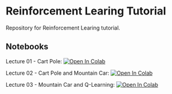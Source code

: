 # Reinforcement Learing Tutorial
Repository for Reinforcement Learing tutorial.

## Notebooks
Lecture 01 - Cart Pole: [![Open In Colab](https://colab.research.google.com/assets/colab-badge.svg)](https://colab.research.google.com/github/zlisto/reinforcement_learning_tutorial/blob/master/Lecture01_CartPole.ipynb)

Lecture 02 - Cart Pole and Mountain Car: [![Open In Colab](https://colab.research.google.com/assets/colab-badge.svg)](https://colab.research.google.com/github/zlisto/reinforcement_learning_tutorial/blob/master/Lecture02_CartPole_MountainCar.ipynb)

Lecture 03 - Mountain Car and Q-Learning: [![Open In Colab](https://colab.research.google.com/assets/colab-badge.svg)](https://colab.research.google.com/github/zlisto/reinforcement_learning_tutorial/blob/master/Lecture03_MountainCar_Qlearning.ipynb)














